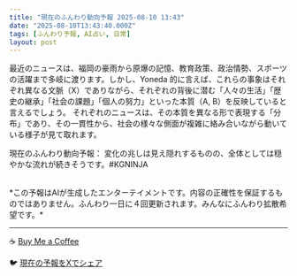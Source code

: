 ```yaml
---
title: "現在のふんわり動向予報 2025-08-10 13:43"
date: "2025-08-10T13:43:40.000Z"
tags: [ふんわり予報, AI占い, 日常]
layout: post
---
```


最近のニュースは、福岡の豪雨から原爆の記憶、教育政策、政治情勢、スポーツの活躍まで多岐に渡ります。しかし、Yoneda 的に言えば、これらの事象はそれぞれ異なる文脈（X）でありながら、それぞれの背後に潜む「人々の生活」「歴史の継承」「社会の課題」「個人の努力」といった本質（A, B）を反映していると言えるでしょう。  それぞれのニュースは、その本質を異なる形で表現する「分布」であり、その一貫性から、社会の様々な側面が複雑に絡み合いながら動いている様子が見て取れます。

現在のふんわり動向予報：
変化の兆しは見え隠れするものの、全体としては穏やかな流れが続きそうです。#KGNINJA

<br>
*この予報はAIが生成したエンターテイメントです。内容の正確性を保証するものではありません。ふんわり一日に４回更新されます。みんなにふんわり拡散希望です。*

---
☕️ [Buy Me a Coffee](https://www.buymeacoffee.com/kgninja)

🐦 [現在の予報をXでシェア](https://twitter.com/intent/tweet?text=%E7%8F%BE%E5%9C%A8%E3%81%AE%E3%81%B5%E3%82%93%E3%82%8F%E3%82%8A%E4%BA%88%E5%A0%B1%3A%20%E3%80%8C%E6%9C%80%E8%BF%91%E3%81%AE%E3%83%8B%E3%83%A5%E3%83%BC%E3%82%B9%E3%81%AF%E3%80%81%E7%A6%8F%E5%B2%A1%E3%81%AE%E8%B1%AA%E9%9B%A8%E3%81%8B%E3%82%89%E5%8E%9F%E7%88%86%E3%81%AE%E8%A8%98%E6%86%B6%E3%80%81%E6%95%99%E8%82%B2%E6%94%BF%E7%AD%96%E3%80%81%E6%94%BF%E6%B2%BB%E6%83%85%E5%8B%A2%E3%80%81%E3%82%B9%E3%83%9D%E3%83%BC%E3%83%84%E3%81%AE%E6%B4%BB%E8%BA%8D%E3%81%BE%E3%81%A7%E5%A4%9A%E5%B2%90%E3%81%AB%E6%B8%A1%E3%82%8A%E3%81%BE%E3%81%99%E3%80%82%E3%80%8D%23KGNINJA%20%E7%B6%9A%E3%81%8D%E3%81%AF%E3%83%96%E3%83%AD%E3%82%B0%E3%81%A7%EF%BC%81%F0%9F%91%87&url=https%3A%2F%2Fkg-ninja.github.io%2FFunwariyoso%2F)

